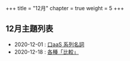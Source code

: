 +++
title = "12月"
chapter = true
weight = 5
+++

## 12月主題列表

* 2020-12-01 : [口aaS 系列名詞](/posts/2020/12/XaaS)
* 2020-12-18 : [各種「比較」](/posts/2020/12/compare)
